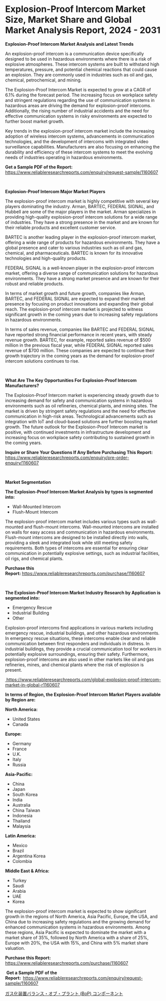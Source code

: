 <p><h1>Explosion-Proof Intercom Market Size, Market Share and Global Market Analysis Report, 2024 - 2031</h1></p><p><strong>Explosion-Proof Intercom Market Analysis and Latest Trends</strong></p>
<p><p>An explosion-proof intercom is a communication device specifically designed to be used in hazardous environments where there is a risk of explosive atmospheres. These intercom systems are built to withstand high temperatures, pressure, and potential chemical reactions that could cause an explosion. They are commonly used in industries such as oil and gas, chemical, petrochemical, and mining.</p><p>The Explosion-Proof Intercom Market is expected to grow at a CAGR of 6.1% during the forecast period. The increasing focus on workplace safety and stringent regulations regarding the use of communication systems in hazardous areas are driving the demand for explosion-proof intercoms. Additionally, the rising number of industrial accidents and the need for effective communication systems in risky environments are expected to further boost market growth.</p><p>Key trends in the explosion-proof intercom market include the increasing adoption of wireless intercom systems, advancements in communication technologies, and the development of intercoms with integrated video surveillance capabilities. Manufacturers are also focusing on enhancing the durability and efficiency of these intercom systems to meet the evolving needs of industries operating in hazardous environments.</p></p>
<p><strong>Get a Sample PDF of the Report:&nbsp;</strong> <a href="https://www.reliableresearchreports.com/enquiry/request-sample/1160607">https://www.reliableresearchreports.com/enquiry/request-sample/1160607</a></p>
<p>&nbsp;</p>
<p><strong>Explosion-Proof Intercom Major Market Players</strong></p>
<p><p>The explosion-proof intercom market is highly competitive with several key players dominating the industry. Arman, BARTEC, FEDERAL SIGNAL, and Hubbell are some of the major players in the market. Arman specializes in providing high-quality explosion-proof intercom solutions for a wide range of industries. They have a strong presence in the market and are known for their reliable products and excellent customer service.</p><p>BARTEC is another leading player in the explosion-proof intercom market, offering a wide range of products for hazardous environments. They have a global presence and cater to various industries such as oil and gas, chemical, and pharmaceuticals. BARTEC is known for its innovative technologies and high-quality products.</p><p>FEDERAL SIGNAL is a well-known player in the explosion-proof intercom market, offering a diverse range of communication solutions for hazardous environments. They have a strong market presence and are known for their robust and reliable products.</p><p>In terms of market growth and future growth, companies like Arman, BARTEC, and FEDERAL SIGNAL are expected to expand their market presence by focusing on product innovations and expanding their global reach. The explosion-proof intercom market is projected to witness significant growth in the coming years due to increasing safety regulations in hazardous environments.</p><p>In terms of sales revenue, companies like BARTEC and FEDERAL SIGNAL have reported strong financial performance in recent years, with steady revenue growth. BARTEC, for example, reported sales revenue of $500 million in the previous fiscal year, while FEDERAL SIGNAL reported sales revenue of $700 million. These companies are expected to continue their growth trajectory in the coming years as the demand for explosion-proof intercom solutions continues to rise.</p></p>
<p>&nbsp;</p>
<p><strong>What Are The Key Opportunities For Explosion-Proof Intercom Manufacturers?</strong></p>
<p><p>The Explosion-Proof Intercom market is experiencing steady growth due to increasing demand for safety and communication systems in hazardous environments such as oil refineries, chemical plants, and mining sites. The market is driven by stringent safety regulations and the need for effective communication in high-risk areas. Technological advancements such as integration with IoT and cloud-based solutions are further boosting market growth. The future outlook for the Explosion-Proof Intercom market is positive, with continued investments in infrastructure development and increasing focus on workplace safety contributing to sustained growth in the coming years.</p></p>
<p><strong>Inquire or Share Your Questions If Any Before Purchasing This Report:</strong> <a href="https://www.reliableresearchreports.com/enquiry/pre-order-enquiry/1160607">https://www.reliableresearchreports.com/enquiry/pre-order-enquiry/1160607</a></p>
<p>&nbsp;</p>
<p><strong>Market Segmentation</strong></p>
<p><strong>The Explosion-Proof Intercom Market Analysis by types is segmented into:</strong></p>
<p><ul><li>Wall-Mounted Intercom</li><li>Flush-Mount Intercom</li></ul></p>
<p><p>The explosion-proof intercom market includes various types such as wall-mounted and flush-mount intercoms. Wall-mounted intercoms are installed on walls for easy access and communication in hazardous environments. Flush-mount intercoms are designed to be installed directly into walls, providing a sleek and integrated look while still meeting safety requirements. Both types of intercoms are essential for ensuring clear communication in potentially explosive settings, such as industrial facilities, oil rigs, and chemical plants.</p></p>
<p><strong>Purchase this Report:&nbsp;</strong><a href="https://www.reliableresearchreports.com/purchase/1160607">https://www.reliableresearchreports.com/purchase/1160607</a></p>
<p>&nbsp;</p>
<p><strong>The Explosion-Proof Intercom Market Industry Research by Application is segmented into:</strong></p>
<p><ul><li>Emergency Rescue</li><li>Industrial Building</li><li>Other</li></ul></p>
<p><p>Explosion-proof intercoms find applications in various markets including emergency rescue, industrial buildings, and other hazardous environments. In emergency rescue situations, these intercoms enable clear and reliable communication between first responders and individuals in distress. In industrial buildings, they provide a crucial communication tool for workers in potentially explosive surroundings, ensuring their safety. Furthermore, explosion-proof intercoms are also used in other markets like oil and gas refineries, mines, and chemical plants where the risk of explosion is present.</p></p>
<p><a href="https://www.reliableresearchreports.com/global-explosion-proof-intercom-market-in-global-r1160607">&nbsp;https://www.reliableresearchreports.com/global-explosion-proof-intercom-market-in-global-r1160607</a></p>
<p><strong>In terms of Region, the Explosion-Proof Intercom Market Players available by Region are:</strong></p>
<p>
    <p> <strong> North America: </strong>
        <ul>
            <li>United States</li>
            <li>Canada</li>
        </ul>
        </p> 
    <p> <strong> Europe: </strong>
        <ul>
            <li>Germany</li>
            <li>France</li>
            <li>U.K.</li>
            <li>Italy</li>
            <li>Russia</li>
        </ul>
        </p> 
    <p> <strong> Asia-Pacific: </strong>
        <ul>
            <li>China</li>
            <li>Japan</li>
            <li>South Korea</li>
            <li>India</li>
            <li>Australia</li>
            <li>China Taiwan</li>
            <li>Indonesia</li>
            <li>Thailand</li>
            <li>Malaysia</li>
        </ul>
        </p> 
    <p> <strong> Latin America: </strong>
        <ul>
            <li>Mexico</li>
            <li>Brazil</li>
            <li>Argentina Korea</li>
            <li>Colombia</li>
        </ul>
        </p> 
    <p> <strong> Middle East & Africa: </strong>
        <ul>
            <li>Turkey</li>
            <li>Saudi</li>
            <li>Arabia</li>
            <li>UAE</li>
            <li>Korea</li>
        </ul>
    </p>
    </p>
<p><p>The explosion-proof intercom market is expected to show significant growth in the regions of North America, Asia Pacific, Europe, the USA, and China due to increasing safety regulations and the growing demand for enhanced communication systems in hazardous environments. Among these regions, Asia Pacific is expected to dominate the market with a market share of 35%, followed by North America with a share of 25%, Europe with 20%, the USA with 15%, and China with 5% market share valuation.</p></p>
<p><strong>Purchase this Report: </strong><a href="https://www.reliableresearchreports.com/purchase/1160607">https://www.reliableresearchreports.com/purchase/1160607</a></p>
<p>&nbsp;<strong>Get a Sample PDF of the Report:&nbsp;&nbsp;</strong><a href="https://www.reliableresearchreports.com/enquiry/request-sample/1160607">https://www.reliableresearchreports.com/enquiry/request-sample/1160607</a></p>
<p><strong></strong></p>
<p><p><a href="https://github.com/JerelSchulit20231/Market-Research-Report-List-1/blob/main/153939688754.md">ガス化装置バランス・オブ・プラント (BoP) コンポーネント</a></p></p>